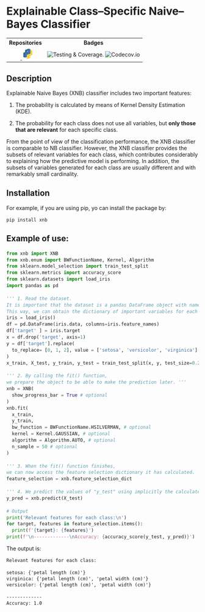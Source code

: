 # Explainable Class–Specific Naive–Bayes Classifier

<table>
  <tr>
    <th>Repositories</th>
    <th>Badges</th>
  </tr>
  <tr>
    <td>
      <a href="https://github.com/sorul/xnb">
      <picture>
        <source media="(prefers-color-scheme: dark)" srcset="docs/images/github-mark.png">
        <source media="(prefers-color-scheme: light)" srcset="docs/images/github-mark-white.png">
        <img alt="Github." src="docs/images/github-mark-white.png" width="30" height="30">
      </picture>
      </a>
      <a href="https://pypi.org/project/xnb/">
      <picture>
        <img alt="PYPI." src="docs/images/pypi.png" width="30" height="30">
      </picture>
      </a>
    </td>
    <td>
        <img alt="Testing & Coverage." src="https://github.com/sorul/xnb/actions/workflows/testing_coverage.yml/badge.svg?branch=master">
        <img alt="Codecov.io" src="https://codecov.io/github/sorul/xnb/coverage.svg?branch=master">
      </a>
    </td>
  </tr>
</table>



## Description
Explainable Naive Bayes (XNB) classifier includes two important
features: 

1) The probability is calculated by means of Kernel Density Estimation (KDE).

2) The probability for each class does not use all variables,
but **only those that are relevant** for each specific class.

From the point of view of the classification performance,
the XNB classifier is comparable to NB classifier.
However, the XNB classifier provides the subsets of relevant variables for each class,
which contributes considerably to explaining how the predictive model is performing.
In addition, the subsets of variables generated for each class are usually different and with remarkably small cardinality.

## Installation

For example, if you are using pip, yo can install the package by:
```
pip install xnb
```

## Example of use:

```python
from xnb import XNB
from xnb.enum import BWFunctionName, Kernel, Algorithm
from sklearn.model_selection import train_test_split
from sklearn.metrics import accuracy_score
from sklearn.datasets import load_iris
import pandas as pd

''' 1. Read the dataset.
It is important that the dataset is a pandas DataFrame object with named columns.
This way, we can obtain the dictionary of important variables for each class.'''
iris = load_iris()
df = pd.DataFrame(iris.data, columns=iris.feature_names)
df['target' ] = iris.target
x = df.drop('target', axis=1)
y = df['target'].replace(
  to_replace= [0, 1, 2], value = ['setosa', 'versicolor', 'virginica']
)
x_train, X_test, y_train, y_test = train_test_split(x, y, test_size=0.20, random_state=0)

''' 2. By calling the fit() function,
we prepare the object to be able to make the prediction later. '''
xnb = XNB(
  show_progress_bar = True # optional
)
xnb.fit(
  x_train,
  y_train,
  bw_function = BWFunctionName.HSILVERMAN, # optional
  kernel = Kernel.GAUSSIAN, # optional
  algorithm = Algorithm.AUTO, # optional
  n_sample = 50 # optional
)

''' 3. When the fit() function finishes,
we can now access the feature selection dictionary it has calculated. '''
feature_selection = xnb.feature_selection_dict

''' 4. We predict the values of "y_test" using implicitly the calculated dictionary. '''
y_pred = xnb.predict(X_test)

# Output
print('Relevant features for each class:\n')
for target, features in feature_selection.items():
  print(f'{target}: {features}')
print(f'\n-------------\nAccuracy: {accuracy_score(y_test, y_pred)}')
```
The output is:
```
Relevant features for each class:

setosa: {'petal length (cm)'}
virginica: {'petal length (cm)', 'petal width (cm)'}
versicolor: {'petal length (cm)', 'petal width (cm)'}

-------------
Accuracy: 1.0
```

